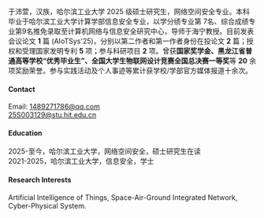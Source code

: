 

于沛萱，汉族，哈尔滨工业大学 2025 级硕士研究生，网络空间安全专业。本科毕业于哈尔滨工业大学计算学部信息安全专业，以学分绩专业第 7名、综合成绩专业第9名推免录取至计算机网络与信息安全研究中心，导师于海宁教授。目前发表会议论文 <strong>1</strong> 篇 (AIoTSys'25)，分别以第二作者和第一作者身份在投论文 <strong>2</strong> 篇；授权和受理国家发明专利 <strong>5</strong> 项；参与科研项目 <strong>2</strong> 项。曾获<strong>国家奖学金、黑龙江省普通高等学校“优秀毕业生”、全国大学生物联网设计竞赛全国总决赛一等奖</strong>等 <strong>20</strong> 余项奖励荣誉。参与实践活动及个人事迹等累计获学校/学部官方媒体报道十余次。

#### Contact

Email: 1489271786@qq.com\
25S003129@stu.hit.edu.cn

#### Education
2025-至今，哈尔滨工业大学，网络空间安全，硕士研究生在读\
2021-2025，哈尔滨工业大学，信息安全，学士

#### Research Interests
Artificial Intelligence of Things, Space-Air-Ground Integrated Network, Cyber-Physical System.

